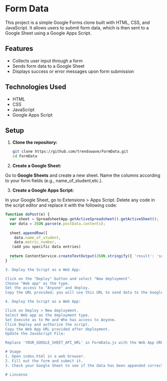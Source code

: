 # Form Data

This project is a simple Google Forms clone built with HTML, CSS, and JavaScript. It allows users to submit form data, which is then sent to a Google Sheet using a Google Apps Script.

## Features

- Collects user input through a form
- Sends form data to a Google Sheet
- Displays success or error messages upon form submission

## Technologies Used

- HTML
- CSS
- JavaScript
- Google Apps Script

## Setup

1. **Clone the repository:**
   ```sh
   git clone https://github.com/trendswave/FormData.git
   cd FormData

2. **Create a Google Sheet:**

Go to **Google Sheets** and create a new sheet.
Name the columns according to your form fields (e.g., name_of_student,etc.).


3. **Create a Google Apps Script:**

In your Google Sheet, go to Extensions > Apps Script.
Delete any code in the script editor and replace it with the following code:

```javascript
function doPost(e) {
  var sheet = SpreadsheetApp.getActiveSpreadsheet().getActiveSheet();
  var data = JSON.parse(e.postData.contents);
  
  sheet.appendRow([
    data.name_of_student,
    data.matric_number,
   (add you specific data entries)
  
  return ContentService.createTextOutput(JSON.stringify({ 'result': 'success' })).setMimeType(ContentService.MimeType.JSON);
} ```

3. Deploy the Script as a Web App:

Click on the "Deploy" button and select "New deployment".
Choose "Web app" as the type.
Set the access to "Anyone" and deploy.
Copy the URL provided; you will use this URL to send data to the Google Sheet.

4. Deploy the Script as a Web App:

Click on Deploy > New deployment.
Select Web app as the deployment type.
Set Execute as to Me and Who has access to Anyone.
Click Deploy and authorize the script.
Copy the Web App URL provided after deployment.
Update the JavaScript File:

Replace 'YOUR_GOOGLE_SHEET_API_URL' in FormData.js with the Web App URL you copied.

# Usage
1. Open index.html in a web browser.
2. Fill out the form and submit it.
3. Check your Google Sheet to see if the data has been appended correctly.

# Lincense
